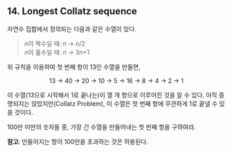 ## 14. Longest Collatz sequence

자연수 집합에서 정의되는 다음과 같은 수열이 있다.

> <var>n</var>이 짝수일 때: <var>n</var> &rarr; <var>n</var>/2<br>
> <var>n</var>이 홀수일 때: <var>n</var> &rarr; 3<var>n</var>+1

위 규칙을 이용하여 첫 번째 항이 13인 수열을 만들면,

<p align="center">
  13 &rarr; 40 &rarr; 20 &rarr; 10 &rarr; 5 &rarr; 16 &rarr; 8 &rarr; 4 &rarr; 2 &rarr; 1
</p>

이 수열(13으로 시작해서 1로 끝나는)이 열 개 항으로 이루어진 것을 알 수 있다. 아직 증명되지는 않았지만(Collatz Problem), 이 수열은 첫 번째 항에 무관하게 1로 끝낼 수 있을 것이다.

100만 미만의 숫자들 중, 가장 긴 수열을 만들어내는 첫 번째 항을 구하여라.

**참고**: 만들어지는 항이 100만을 초과하는 것은 허용된다.
